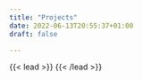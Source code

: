 ```yaml
---
title: "Projects"
date: 2022-06-13T20:55:37+01:00
draft: false

---
```


{{< lead >}}
{{< /lead >}}
